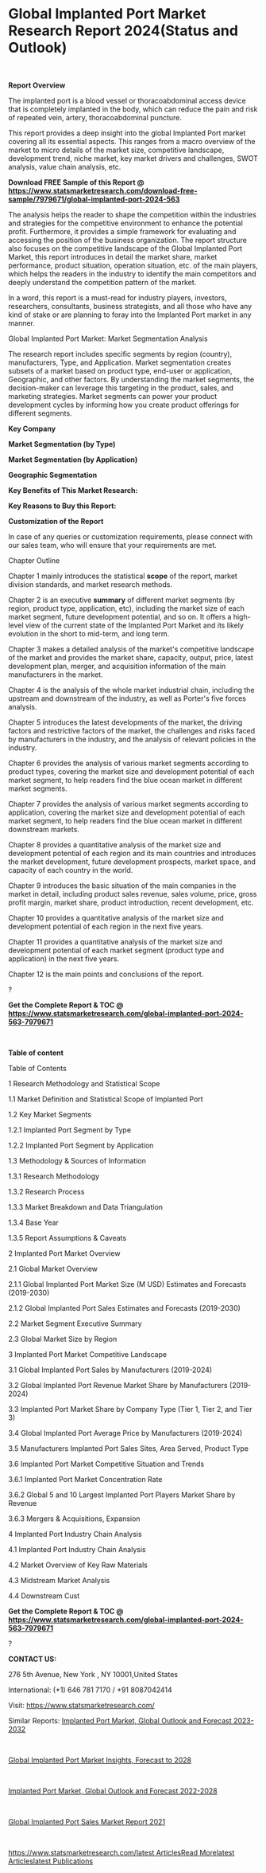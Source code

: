 <h1>Global Implanted Port Market Research Report 2024(Status and Outlook)</h1><br/><p><strong>Report Overview</strong></p>
 
 
 
 <p>The implanted port is a blood vessel or thoracoabdominal access device that is completely implanted in the body, which can reduce the pain and risk of repeated vein, artery, thoracoabdominal puncture.</p>
 
 
 
 <p>This report provides a deep insight into the global Implanted Port market covering all its essential aspects. This ranges from a macro overview of the market to micro details of the market size, competitive landscape, development trend, niche market, key market drivers and challenges, SWOT analysis, value chain analysis, etc.</p>
 
 
 
 <p><strong>Download FREE Sample of this Report @ <a href="https://www.statsmarketresearch.com/download-free-sample/7979671/global-implanted-port-2024-563">https://www.statsmarketresearch.com/download-free-sample/7979671/global-implanted-port-2024-563</a></strong></p>
 
 
 
 <p>The analysis helps the reader to shape the competition within the industries and strategies for the competitive environment to enhance the potential profit. Furthermore, it provides a simple framework for evaluating and accessing the position of the business organization. The report structure also focuses on the competitive landscape of the Global Implanted Port Market, this report introduces in detail the market share, market performance, product situation, operation situation, etc. of the main players, which helps the readers in the industry to identify the main competitors and deeply understand the competition pattern of the market.</p>
 
 
 
 <p>In a word, this report is a must-read for industry players, investors, researchers, consultants, business strategists, and all those who have any kind of stake or are planning to foray into the Implanted Port market in any manner.</p>
 
 
 
 <p>Global Implanted Port Market: Market Segmentation Analysis</p>
 
 
 
 <p>The research report includes specific segments by region (country), manufacturers, Type, and Application. Market segmentation creates subsets of a market based on product type, end-user or application, Geographic, and other factors. By understanding the market segments, the decision-maker can leverage this targeting in the product, sales, and marketing strategies. Market segments can power your product development cycles by informing how you create product offerings for different segments.</p>
 
 
 
 <p><strong>Key Company</strong></p>
 
 
 
 <p><strong>Market Segmentation (by Type)</strong></p>
 
 
 
 <p><strong>Market Segmentation (<strong>by Application</strong>)</strong></p>
 
 
 
 <p><strong>Geographic Segmentation</strong></p>
 
 
 
 <p><strong>Key Benefits of This Market Research:</strong></p>
 
 
 
 <p><strong>Key <strong>Reasons to Buy</strong> this Report:</strong></p>
 
 
 
 <p><strong>Customization of the Report</strong></p>
 
 
 
 <p>In case of any queries or customization requirements, please connect with our sales team, who will ensure that your requirements are met.</p>
 
 
 
 <p>Chapter Outline</p>
 
 
 
 <p>Chapter 1 mainly introduces the statistical <strong>scope</strong> of the report, market division standards, and market research methods.</p>
 
 
 
 <p>Chapter 2 is an executive <strong>summary</strong> of different market segments (by region, product type, application, etc), including the market size of each market segment, future development potential, and so on. It offers a high-level view of the current state of the Implanted Port Market and its likely evolution in the short to mid-term, and long term.</p>
 
 
 
 <p>Chapter 3 makes a detailed analysis of the market&#39;s competitive landscape of the market and provides the market share, capacity, output, price, latest development plan, merger, and acquisition information of the main manufacturers in the market.</p>
 
 
 
 <p>Chapter 4 is the analysis of the whole market industrial chain, including the upstream and downstream of the industry, as well as Porter&#39;s five forces analysis.</p>
 
 
 
 <p>Chapter 5 introduces the latest developments of the market, the driving factors and restrictive factors of the market, the challenges and risks faced by manufacturers in the industry, and the analysis of relevant policies in the industry.</p>
 
 
 
 <p>Chapter 6 provides the analysis of various market segments according to product types, covering the market size and development potential of each market segment, to help readers find the blue ocean market in different market segments.</p>
 
 
 
 <p>Chapter 7 provides the analysis of various market segments according to application, covering the market size and development potential of each market segment, to help readers find the blue ocean market in different downstream markets.</p>
 
 
 
 <p>Chapter 8 provides a quantitative analysis of the market size and development potential of each region and its main countries and introduces the market development, future development prospects, market space, and capacity of each country in the world.</p>
 
 
 
 <p>Chapter 9 introduces the basic situation of the main companies in the market in detail, including product sales revenue, sales volume, price, gross profit margin, market share, product introduction, recent development, etc.</p>
 
 
 
 <p>Chapter 10 provides a quantitative analysis of the market size and development potential of each region in the next five years.</p>
 
 
 
 <p>Chapter 11 provides a quantitative analysis of the market size and development potential of each market segment (product type and application) in the next five years.</p>
 
 
 
 <p>Chapter 12 is the main points and conclusions of the report.</p>
 
 
 
 <p>? </p>
 
 
 
 <div><b>Get the Complete Report & TOC @ <a href="https://www.statsmarketresearch.com/global-implanted-port-2024-563-7979671">https://www.statsmarketresearch.com/global-implanted-port-2024-563-7979671</a></b></div>
 
 
 
 <p><br />
 
 <b>Table of content</b></p>
 
 
 
 <p>Table of Contents<br />
 
 1 Research Methodology and Statistical Scope<br />
 
 1.1 Market Definition and Statistical Scope of Implanted Port<br />
 
 1.2 Key Market Segments<br />
 
 1.2.1 Implanted Port Segment by Type<br />
 
 1.2.2 Implanted Port Segment by Application<br />
 
 1.3 Methodology & Sources of Information<br />
 
 1.3.1 Research Methodology<br />
 
 1.3.2 Research Process<br />
 
 1.3.3 Market Breakdown and Data Triangulation<br />
 
 1.3.4 Base Year<br />
 
 1.3.5 Report Assumptions & Caveats<br />
 
 2 Implanted Port Market Overview<br />
 
 2.1 Global Market Overview<br />
 
 2.1.1 Global Implanted Port Market Size (M USD) Estimates and Forecasts (2019-2030)<br />
 
 2.1.2 Global Implanted Port Sales Estimates and Forecasts (2019-2030)<br />
 
 2.2 Market Segment Executive Summary<br />
 
 2.3 Global Market Size by Region<br />
 
 3 Implanted Port Market Competitive Landscape<br />
 
 3.1 Global Implanted Port Sales by Manufacturers (2019-2024)<br />
 
 3.2 Global Implanted Port Revenue Market Share by Manufacturers (2019-2024)<br />
 
 3.3 Implanted Port Market Share by Company Type (Tier 1, Tier 2, and Tier 3)<br />
 
 3.4 Global Implanted Port Average Price by Manufacturers (2019-2024)<br />
 
 3.5 Manufacturers Implanted Port Sales Sites, Area Served, Product Type<br />
 
 3.6 Implanted Port Market Competitive Situation and Trends<br />
 
 3.6.1 Implanted Port Market Concentration Rate<br />
 
 3.6.2 Global 5 and 10 Largest Implanted Port Players Market Share by Revenue<br />
 
 3.6.3 Mergers & Acquisitions, Expansion<br />
 
 4 Implanted Port Industry Chain Analysis<br />
 
 4.1 Implanted Port Industry Chain Analysis<br />
 
 4.2 Market Overview of Key Raw Materials<br />
 
 4.3 Midstream Market Analysis<br />
 
 4.4 Downstream Cust</p>
 
 
 
 <div><b>Get the Complete Report & TOC @ <a href="https://www.statsmarketresearch.com/global-implanted-port-2024-563-7979671">https://www.statsmarketresearch.com/global-implanted-port-2024-563-7979671</a></b></div>
 
 
 
 <p>? </p>
 
 
 
 <p><b>CONTACT US:</b><br />
 
 276 5th Avenue, New York , NY 10001,United States<br />
 
 International: (+1) 646 781 7170 / +91 8087042414<br />
 
 Visit: <a href="https://www.statsmarketresearch.com/">https://www.statsmarketresearch.com/</a><br />
 
 Similar Reports: <a href="https://www.statsmarketresearch.com/global-implanted-port-2024-563-7979671">Implanted Port Market, Global Outlook and Forecast 2023-2032</a><br />
 
 <br />
 
 <a href="https://www.statsmarketresearch.com/global-implanted-port-2024-563-7979671">Global Implanted Port Market Insights, Forecast to 2028</a><br />
 
 <br />
 
 <a href="https://www.statsmarketresearch.com/global-implanted-port-2024-563-7979671">Implanted Port Market, Global Outlook and Forecast 2022-2028</a><br />
 
 <br />
 
 <a href="https://www.statsmarketresearch.com/global-implanted-port-2024-563-7979671">Global Implanted Port Sales Market Report 2021</a><br />
 
 <br />
 
 <a href="https://gyeongbokgung.com">https://www.statsmarketresearch.com/</a><a href="https://hallyeomaritime.com">latest Articles</a><a href="https://jingwansa.com">Read More</a><a href="https://nguoiviet.jp/">latest Articles</a><a href="https://www.intelmarketresearch.com/">latest Publications</a></p>